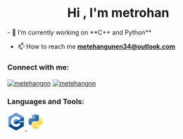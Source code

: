 <h1 align="center">Hi , I'm metrohan</h1>
- 🔭 I’m currently working on **C++ and Python**

- 📫 How to reach me **metehangunen34@outlook.com**

<h3 align="left">Connect with me:</h3>
<p align="left">
<a href="https://twitter.com/metehangnn_" target="blank"><img align="center" src="https://raw.githubusercontent.com/rahuldkjain/github-profile-readme-generator/master/src/images/icons/Social/twitter.svg" alt="metehangnn" height="30" width="40" /></a>
<a href="https://www.youtube.com/c/@metehangnn" target="blank"><img align="center" src="https://raw.githubusercontent.com/rahuldkjain/github-profile-readme-generator/master/src/images/icons/Social/youtube.svg" alt="metehangnn" height="30" width="40" /></a>
</p>

<h3 align="left">Languages and Tools:</h3>
<p align="left"> <a href="https://www.w3schools.com/cpp/" target="_blank" rel="noreferrer"> <img src="https://raw.githubusercontent.com/devicons/devicon/master/icons/cplusplus/cplusplus-original.svg" alt="cplusplus" width="40" height="40"/> </a> <a href="https://www.python.org" target="_blank" rel="noreferrer"> <img src="https://raw.githubusercontent.com/devicons/devicon/master/icons/python/python-original.svg" alt="python" width="40" height="40"/> </a> </p>
